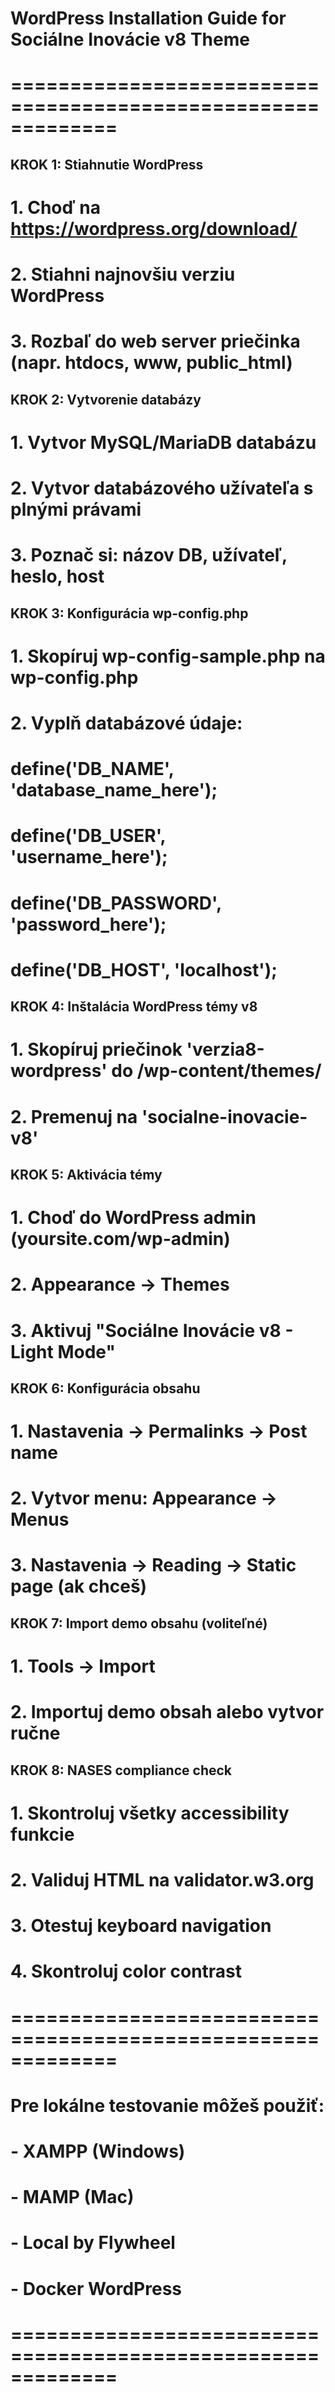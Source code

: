 # WordPress Installation Guide for Sociálne Inovácie v8 Theme
# =============================================================

## KROK 1: Stiahnutie WordPress
# 1. Choď na https://wordpress.org/download/
# 2. Stiahni najnovšiu verziu WordPress
# 3. Rozbaľ do web server priečinka (napr. htdocs, www, public_html)

## KROK 2: Vytvorenie databázy
# 1. Vytvor MySQL/MariaDB databázu
# 2. Vytvor databázového užívateľa s plnými právami
# 3. Poznač si: názov DB, užívateľ, heslo, host

## KROK 3: Konfigurácia wp-config.php
# 1. Skopíruj wp-config-sample.php na wp-config.php
# 2. Vyplň databázové údaje:

# define('DB_NAME', 'database_name_here');
# define('DB_USER', 'username_here');
# define('DB_PASSWORD', 'password_here');
# define('DB_HOST', 'localhost');

## KROK 4: Inštalácia WordPress témy v8
# 1. Skopíruj priečinok 'verzia8-wordpress' do /wp-content/themes/
# 2. Premenuj na 'socialne-inovacie-v8'

## KROK 5: Aktivácia témy
# 1. Choď do WordPress admin (yoursite.com/wp-admin)
# 2. Appearance → Themes
# 3. Aktivuj "Sociálne Inovácie v8 - Light Mode"

## KROK 6: Konfigurácia obsahu
# 1. Nastavenia → Permalinks → Post name
# 2. Vytvor menu: Appearance → Menus
# 3. Nastavenia → Reading → Static page (ak chceš)

## KROK 7: Import demo obsahu (voliteľné)
# 1. Tools → Import
# 2. Importuj demo obsah alebo vytvor ručne

## KROK 8: NASES compliance check
# 1. Skontroluj všetky accessibility funkcie
# 2. Validuj HTML na validator.w3.org
# 3. Otestuj keyboard navigation
# 4. Skontroluj color contrast

# =============================================================
# Pre lokálne testovanie môžeš použiť:
# - XAMPP (Windows)
# - MAMP (Mac)
# - Local by Flywheel
# - Docker WordPress
# =============================================================
